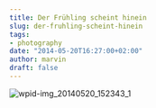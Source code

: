 ```yaml
---
title: Der Frühling scheint hinein
slug: der-fruhling-scheint-hinein
tags:
- photography
date: "2014-05-20T16:27:00+02:00"
author: marvin
draft: false
---
```

![wpid-img_20140520_152343_1](/images/wpid-img_20140520_152343_1.jpg)
